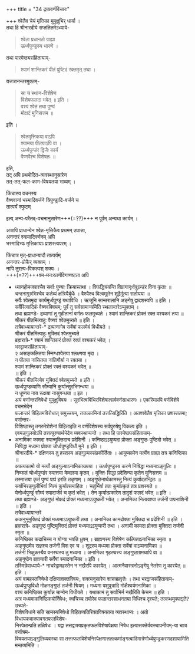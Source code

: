 +++
title = "34 द्रव्यवर्णविचारः"

+++
श्वेतैव चेयं मृत्तिका मुमुक्षुभिर् धार्या ।  
तथा हि श्रीनारदीये सप्ततितमेऽध्याये-  

> श्वेता प्रधानतो ग्राह्या  
ऊर्ध्वपुण्ड्रस्य धारणे ।  

तथा पारमेष्ठ्यसंहितायाम्-  

> श्यामं शान्तिकरं पीतं पुष्टिदं रक्तमृत् तथा ।  

यत्तत्रानन्तरमुक्तम्-  

> सा च स्थान-विशेषेण  
विशेषफलदा भवेत् ॥ इति ।  
वश्यं श्वेतं तथा पुण्यं  
मोक्षदं मुनिसत्तम ॥ 

इति ।  

> श्वेतमृत्तिकया वाऽपि  
श्यामया पीतयाऽपि वा ।  
ऊर्ध्वपुण्डंर द्विजैः कार्यं  
वैष्णवैश्च विशेषतः ॥  

इति,  
तद् अपि प्रथमोदित-व्यवस्थानुसारेण  
तत्-तत्-फल-काम-विषयतया भाव्यम् ।  
  
किंचास्य वचनस्य  
वैष्णवानां भस्मादिवर्जने त्रिपुण्ड्रादि-वर्जने च  
तात्पर्यं स्फुटम् 

इत्य् अन्य-परैतद्-वचनानुसारेण+++(=??)+++ न पूर्वम् अन्यथा कार्यम् ।  

अत्रापि प्राधान्येन श्वेत-मृत्तिकैव प्रथमम् उपात्ता,  
अनन्तरं श्यामादिवर्णनम् अपि  
भस्मादिभ्यः मृत्तिकायाः प्राशस्त्यपरम् । 

किंचात्र मृत्-प्राधान्यादौ तात्पर्यम्  
अनन्तर-प्रोकैर् व्यक्तम् ।   
नापि तुरल्य-विकल्पश् शक्यः ।  
+++(=??)+++श्म-मनःरतर्णविगाणष्टता अपि  

* ध्यानहोमजपाश्चैव सर्वाः पुण्याः क्रियास्तथा । विफद्ध्यियन्ति विप्रागानृःर्वपुऽण्डंर विना कृताः ॥  
चन्दनागुरुभिश्चैव कर्तव्यं क्षत्रियैर्बुधैः । वैश्यैश्च विल्वमूलेन शूद्रैर्मूत्या सतोयया ॥  
सर्वैः श्वेतमृदा कार्यमूर्ध्वपुण्ड्रं यथाविधि । ऋजूनि सान्तरालानि अङ्गेषु द्वादशस्वपि ॥ इति ।  
सर्वैरित्यादिकं वैष्णवविषयम्; पूर्वं तु सर्वसामान्यमिति स्थलान्तरेऽप्युक्तम् ।  
तथा ब्रह्माण्डे- द्रव्याणां तु गृहीतानां वर्णतः फलमुच्यते । श्यामं शान्तिकरं प्रोक्तं रक्त वश्यकरं तया ॥  
श्रीकरं पीतमित्याहुः वैष्णवं श्वेतमुच्यते ॥ इति ।  
तत्रैवाध्यायान्तरे-* द्रव्याणागेव सर्वेषां फलमेवं विधीयते ।  
श्रीकरं पीतमित्याहुः मुक्तिदं श्वेतमुच्यते  
ब्रह्मरात्रे-* श्यामं शान्तिकरं प्रोक्तं रक्तं वश्यकरं भवेत् ।  
भरद्वाजसंहितायाम्-  
२ असङ्कलितया स्निग्धश्वेतया श्लक्ष्णया मृदा ।  
न पीतया नासितया नातिगौर्या न रक्तया ।  
श्यामं शान्तिकरं प्रोक्तं रक्तं वश्यकरं भवेत् ॥  
॥ इति ।  
श्रीकरं पीतमित्येव मुक्तिदं श्वेतमुच्यते ॥ इति ।  
ऊर्ध्वपुण्डव्याणि सौम्यानि कुर्यात्सुरभिगन्धया ॥  
न धूप्णय नाय रूक्षया नासुगन्धया ॥ इत ।  
अयं वर्णान्तरनिषेधो मुमुक्षुविषयः । सुरभित्वविधिरविशेषात्सर्ववर्णसाधारणः । एकस्मिन्नपि वर्णविशेषे वचनभेदेन  
फलान्तरं विहितमविरोधात् समुच्चयम्, तत्तत्कामिनां तत्तत्सिद्धिरिति । अतश्श्वेतैव मृत्तिका प्रशस्ततमा; वर्णान्तर-  
विशिष्ठास्तु तगरुरेशेशेनां विहिताइति न वर्णविशेषस्य सर्वपुरुषेषु विकल्प इति ।  
एवमङ्गुलयोऽपि तत्तत्पुरुषार्थभेदेन व्यवस्थाप्यन्ते । तथा हि पारमेष्ठ्यसंहितायाम्-  
* अनामिका कामदा स्यान्मुक्तिदाच प्रदेशिनी । कनिष्ठाऽऽयुष्यदा प्रोक्ता अङ्गुष्ठः पुष्टिदो भवेत् ॥  
निषिद्धा मध्यमा प्रोक्ता चोर्ध्वपुण्ड्रविधौ मुने ॥ इति ।  
श्रीनारदीये-* दक्षिणस्य तु हस्तस्य अङ्गुल्यस्संप्रकीर्तिताः । आयुष्कामेन मर्त्येन ग्राह्या तत्र कनिष्ठिका ॥  
अपत्यकामो यो मर्त्यो अङ्गुल्याऽनामिकाख्यया । ऊर्ध्वपुण्ड्रस्य करणे निषिद्धा मध्यमाऽङ्गुलिः ॥  
निष्फलं चोर्ध्वपुण्डंर स्यात्तया केवलया कृतम् । मुक्तिः सिद्धा प्रदेशिन्या कृतेन मुनिसत्तम ॥  
तस्मात्तया कृतं पुण्यं पापं हरति तन्नृणाम् । अङ्गुष्ठेनार्थकामस्तु नित्यं कुर्यादतन्द्रितः ॥  
सर्वाभिरङ्गुलीभिर्वा नित्यं कुर्यात्समाहितः । चतुर्भिर्वा ततः कुर्यात्कृतं तत्र प्रशस्यते ॥  
येनोर्ध्वपुण्ड्रं सौम्यं स्यादार्जवं च कृतं भवेत् । तेन कुर्यात्प्रकारेण तादृशं फलदं भवेत् ॥ इति ।  
तथा ब्रह्माण्डे- अङ्गुष्ठं मोक्षदं प्रोक्तं मध्यमाऽऽयुष्करी भवेत् । अनामिका नित्यवश्या तर्जनी पापनाशिनी ॥ इति ।  
तत्रैवाध्यायान्तरे  
कअनुभूमुक्तिदं प्रोक्तं मध्यमाऽऽयुष्करी तथा । अनामिका कामदोक्ता मुक्तिदा च प्रदेशिनी ॥ इति ।  
ब्रह्मरात्रे- अङ्गुष्ठं पुष्टिमुक्तिदं प्रोक्तं मध्यमाऽऽयुष्करी तथा । अनामी कामदा प्रोक्ता मुक्तिदा तर्जनी स्मृता ॥  
कनिष्ठिका कदाचिच्च न योग्या भवति ध्रुवम् । ब्राह्मणस्य विशेषेण कल्पिताऽनाभिका स्मृता ॥  
अङ्गुष्ठमेव राज्ञश्च तर्जनी विश एव च । शूद्रस्य मध्यमा प्रोक्ता सर्वेषां वाऽप्यनामिका ॥  
तर्जनी भिक्षुकस्यैव वनस्थस्य तु मध्यमा । अनामिका गृहस्थस्य अङ्गुष्ठाग्रमथापि वा ॥  
अङ्गुष्ठेन ब्रह्मचारी सर्वेषां स्यादनामिका । इति ।  
तस्मिन्नेवाध्याये-* नाचरेद्वामहस्तेन न नखैरपि कारयेत् । आत्मनैवास्त्रनोऽङ्गेषु नेतरेण तु कारयेत् ॥ इति ।  
अयं वामहस्तनिषेधो दक्षिणाशक्तविषयः, शक्त्यनुसारेण शास्त्रप्रवृत्तेः । तथा भरद्वाजसंहितायाम्-  
ऊर्ध्वपुण्ड्रविधौ मोक्षमङ्गुष्ठं तर्जनी श्रियम् । मध्यमा पशुपुत्रादि मोक्षैश्वर्यमनामिका ॥  
वश्यं कनिष्ठिका कुर्यान्न चान्येन विधीयते । यथाकामं तु सर्वाभिर्न नखैरिति केचन ॥ इति ।  
अत्र मध्यमाकनिष्ठिकयोर्निषेधः; क्वचिच्च तयोरेव फलान्तरसाधनतया विधिश्च दृश्यते; तत्कथमुपपद्यते? उच्यते-  
विशेषविधाने सति सामस्यनिषेधो विहितव्यतिरिक्तविषयतया व्यवस्थाप्यः । अतो विधायकवाक्यावगतफलविशेष-  
निरपेक्षान्प्रति तन्निषेधः । यद्वा तत्तद्वाक्यप्रकृतफलविशेषापेक्षया निषेध इत्यासक्तेर्यवस्थापनीयम्-या चात्र वर्णाश्रम-  
विषयतयाऽङ्गुलिव्यवस्था सा तत्तत्फलविशेषनिरपेक्षणात्ततत्कर्माङ्गत्वादिमात्रेणोर्ध्वपुण्ड्रकरणदशायामिति मन्तव्यमिति ।